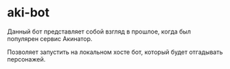 # aki-bot
Данный бот представляет собой взгляд в прошлое, когда был популярен сервис Акинатор. 

Позволяет запустить на локальном хосте бот, который будет отгадывать персонажей. 
